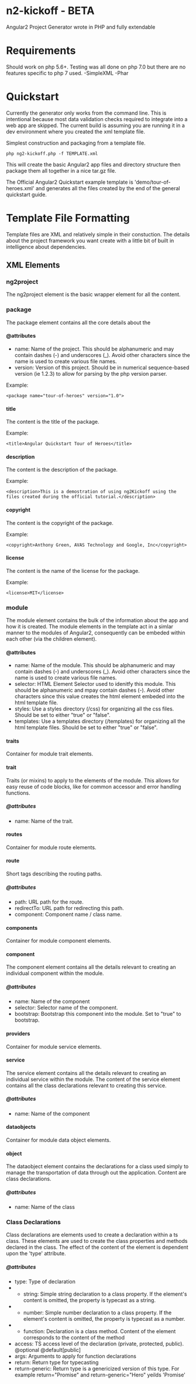 # n2-kickoff - BETA
Angular2 Project Generator wrote in PHP and fully extendable

# Requirements
Should work on php 5.6+. Testing was all done on php 7.0 but there are no features specific to php 7 used.
-SimpleXML
-Phar

# Quickstart
Currently the generator only works from the command line. This is intentional because most data validation checks required to integrate into a web app are skipped. The current build is assuming you are running it in a dev environment where you created the xml template file.

Simplest construction and packaging from a template file.

    php ng2-kickoff.php -f TEMPLATE.xml


This will create the basic Angular2 app files and directory structure then package them all together in a nice tar.gz file.

The Official Angular2 Quickstart example template is 'demo/tour-of-heroes.xml' and generates all the files created by the end of the general quickstart guide.

# Template File Formatting
Template files are XML and relatively simple in their constuction. The details about the project framework you want create with a little bit of built in intelligence about dependencies.

## XML Elements

### ng2project
The ng2project element is the basic wrapper element for all the content.

### package
The package element contains all the core details about the 

#### @attributes
- name: Name of the project. This should be alphanumeric and may contain dashes (-) and underscores (_). Avoid other characters since the name is used to create various file names.
- version: Version of this project. Should be in numerical sequence-based version (ie 1.2.3) to allow for parsing by the php version parser.

Example:

    <package name="tour-of-heroes" version="1.0">
  
#### title
The content is the title of the package.

Example:

    <title>Angular Quickstart Tour of Heroes</title>

#### description
The content is the description of the package.

Example:

    <description>This is a demostration of using ng2Kickoff using the files created during the official tutorial.</description>

#### copyright
The content is the copyright of the package.

Example:

    <copyright>Anthony Green, AVAS Technology and Google, Inc</copyright>

#### license
The content is the name of the license for the package.

Example:

    <license>MIT</license>



### module
The module element contains the bulk of the information about the app and how it is created. The module elements in the template act in a simlar manner to the modules of Angular2, consequently can be embeded within each other (via the children element).

#### @attributes
- name: Name of the module. This should be alphanumeric and may contain dashes (-) and underscores (_). Avoid other characters since the name is used to create various file names.
- selector: HTML Element Selector used to idenitfy this module. This should be alphanumeric and mpay contain dashes (-). Avoid other characters since this value creates the html element embeded into the html template file.
- styles: Use a styles directory (/css) for organizing all the css files. Should be set to either "true" or "false".
- templates: Use a templates directory (/templates) for organizing all the html template files. Should be set to either "true" or "false".

#### traits
Container for module trait elements. 

#### trait
Traits (or mixins) to apply to the elements of the module. This allows for easy reuse of code blocks, like for common accessor and error handling functions. 

##### @attributes
- name: Name of the trait.

#### routes
Container for module route elements. 

#### route
Short tags describing the routing paths. 

##### @attributes
- path: URL path for the route.
- redirectTo: URL path for redirecting this path.
- component: Component name / class name.

#### components
Container for module component elements. 

#### component
The component element contains all the details relevant to creating an individual component within the module.

##### @attributes
- name: Name of the component
- selector: Selector name of the component.
- bootstrap: Bootstrap this component into the module. Set to "true" to bootstrap.

#### providers
Container for module service elements. 

#### service
The service element contains all the details relevant to creating an individual service within the module. The content of the service element contains all the class declarations relevant to creating this service.

##### @attributes
- name: Name of the component

#### dataobjects
Container for module data object elements. 

#### object
The dataobject element contains the declarations for a class used simply to manage the transportation of data through out the application. Content are class declarations.

##### @attributes
- name: Name of the class

### Class Declarations
Class declarations are elements used to create a declaration within a ts class. These elements are used to create the class properties and methods declared in the class. The effect of the content of the element is dependent upon the 'type' attribute.

##### @attributes
- type: Type of declaration
- - string: Simple string declaration to a class property. If the element's content is omitted, the property is typecast as a string.
- - number: Simple number declaration to a class property. If the element's content is omitted, the property is typecast as a number.
- - function: Declaration is a class method. Content of the element corresponds to the content of the method
- access: TS access level of the declaration (private, protected, public). @optional @default[public]
- args: Arguments to apply for function declarations
- return: Return type for typecasting
- return-generic: Return type is a genericized version of this type. For example return="Promise" and return-generic="Hero" yeilds 'Promise<Hero>'


